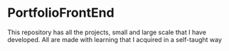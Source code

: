 # PortfolioFrontEnd
This repository has all the projects, small and large scale that I have developed. All are made with learning that I acquired in a self-taught way
